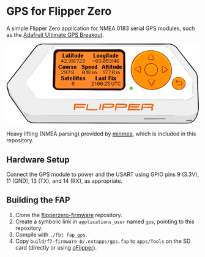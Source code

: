 # GPS for Flipper Zero

A simple Flipper Zero application for NMEA 0183 serial GPS modules, such as the [Adafruit Ultimate GPS Breakout].

![ui](ui.png)

Heavy lifting (NMEA parsing) provided by [minmea], which is included in this repository.

## Hardware Setup

Connect the GPS module to power and the USART using GPIO pins 9 (3.3V), 11 (GND), 13 (TX), and 14 (RX), as appropriate.

## Building the FAP

1. Clone the [flipperzero-firmware] repository.
2. Create a symbolic link in `applications_user` named `gps`, pointing to this repository.
3. Compile with `./fbt fap_gps`.
4. Copy `build/f7-firmware-D/.extapps/gps.fap` to `apps/Tools` on the SD card (directly or using [qFlipper]).

[Adafruit Ultimate GPS Breakout]: https://www.adafruit.com/product/746
[minmea]: https://github.com/kosma/minmea
[flipperzero-firmware]: https://github.com/flipperdevices/flipperzero-firmware
[qFlipper]: https://flipperzero.one/update
